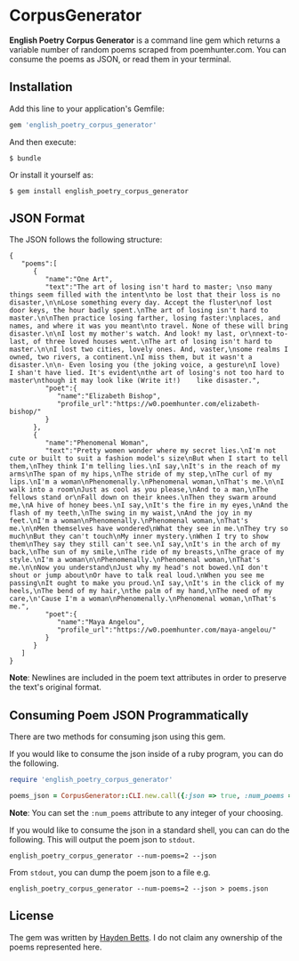 # CorpusGenerator

**English Poetry Corpus Generator** is a command line gem which returns a variable number of random poems scraped from poemhunter.com. You can consume the poems as JSON, or read them in your terminal.

## Installation

Add this line to your application's Gemfile:

```ruby
gem 'english_poetry_corpus_generator'
```

And then execute:

    $ bundle

Or install it yourself as:

    $ gem install english_poetry_corpus_generator
    
## JSON Format

The JSON follows the following structure:

```
{  
   "poems":[  
      {  
         "name":"One Art",
         "text":"The art of losing isn't hard to master; \nso many things seem filled with the intent\nto be lost that their loss is no disaster,\n\nLose something every day. Accept the fluster\nof lost door keys, the hour badly spent.\nThe art of losing isn't hard to master.\n\nThen practice losing farther, losing faster:\nplaces, and names, and where it was you meant\nto travel. None of these will bring disaster.\n\nI lost my mother's watch. And look! my last, or\nnext-to-last, of three loved houses went.\nThe art of losing isn't hard to master.\n\nI lost two cities, lovely ones. And, vaster,\nsome realms I owned, two rivers, a continent.\nI miss them, but it wasn't a disaster.\n\n- Even losing you (the joking voice, a gesture\nI love)    I shan't have lied. It's evident\nthe art of losing's not too hard to master\nthough it may look like (Write it!)    like disaster.",
         "poet":{  
            "name":"Elizabeth Bishop",
            "profile_url":"https://w0.poemhunter.com/elizabeth-bishop/"
         }
      },
      {  
         "name":"Phenomenal Woman",
         "text":"Pretty women wonder where my secret lies.\nI'm not cute or built to suit a fashion model's size\nBut when I start to tell them,\nThey think I'm telling lies.\nI say,\nIt's in the reach of my arms\nThe span of my hips,\nThe stride of my step,\nThe curl of my lips.\nI'm a woman\nPhenomenally.\nPhenomenal woman,\nThat's me.\n\nI walk into a room\nJust as cool as you please,\nAnd to a man,\nThe fellows stand or\nFall down on their knees.\nThen they swarm around me,\nA hive of honey bees.\nI say,\nIt's the fire in my eyes,\nAnd the flash of my teeth,\nThe swing in my waist,\nAnd the joy in my feet.\nI'm a woman\nPhenomenally.\nPhenomenal woman,\nThat's me.\n\nMen themselves have wondered\nWhat they see in me.\nThey try so much\nBut they can't touch\nMy inner mystery.\nWhen I try to show them\nThey say they still can't see.\nI say,\nIt's in the arch of my back,\nThe sun of my smile,\nThe ride of my breasts,\nThe grace of my style.\nI'm a woman\n\nPhenomenally.\nPhenomenal woman,\nThat's me.\n\nNow you understand\nJust why my head's not bowed.\nI don't shout or jump about\nOr have to talk real loud.\nWhen you see me passing\nIt ought to make you proud.\nI say,\nIt's in the click of my heels,\nThe bend of my hair,\nthe palm of my hand,\nThe need of my care,\n'Cause I'm a woman\nPhenomenally.\nPhenomenal woman,\nThat's me.",
         "poet":{  
            "name":"Maya Angelou",
            "profile_url":"https://w0.poemhunter.com/maya-angelou/"
         }
      }
   ]
}
```

**Note**: Newlines are included in the poem text attributes in order to preserve the text's original format.

## Consuming Poem JSON Programmatically

There are two methods for consuming json using this gem.

If you would like to consume the json inside of a ruby program, you can do the following. 

```ruby
require 'english_poetry_corpus_generator'

poems_json = CorpusGenerator::CLI.new.call({:json => true, :num_poems => 2})
```
**Note**: You can set the ```:num_poems``` attribute to any integer of your choosing.

If you would like to consume the json in a standard shell, you can can do the following. This will output the poem json to ```stdout```.

```
english_poetry_corpus_generator --num-poems=2 --json
```

From ```stdout```, you can dump the poem json to a file e.g.

```
english_poetry_corpus_generator --num-poems=2 --json > poems.json
```

## License

The gem was written by [Hayden Betts](https://twitter.com/HaydenBetts). I do not claim any ownership of the poems represented here.
